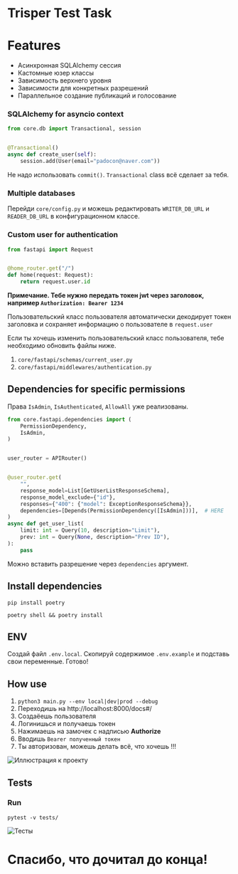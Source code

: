 # Trisper Test Task

# Features
- Асинхронная SQLAlchemy сессия
- Кастомные юзер классы
- Зависимость верхнего уровня
- Зависимости для конкретных разрешений
- Параллельное создание публикаций и голосование

### SQLAlchemy for asyncio context

```python
from core.db import Transactional, session


@Transactional()
async def create_user(self):
    session.add(User(email="padocon@naver.com"))
```

Не надо использовать `commit()`. `Transactional` class всё сделает за тебя.

### Multiple databases
 
Перейди `core/config.py` и можешь редактировать `WRITER_DB_URL` и `READER_DB_URL` в конфигурационном классе.

### Custom user for authentication

```python
from fastapi import Request


@home_router.get("/")
def home(request: Request):
    return request.user.id
```

**Примечание. Тебе нужно передать токен jwt через заголовок, например `Authorization: Bearer 1234`**

Пользовательский класс пользователя автоматически декодирует токен заголовка и сохраняет информацию о пользователе в `request.user`

Если ты хочешь изменить пользовательский класс пользователя, тебе необходимо обновить файлы ниже.

1. `core/fastapi/schemas/current_user.py`
2. `core/fastapi/middlewares/authentication.py`

## Dependencies for specific permissions

Права `IsAdmin`, `IsAuthenticated`, `AllowAll` уже реализованы.
 
```python
from core.fastapi.dependencies import (
    PermissionDependency,
    IsAdmin,
)


user_router = APIRouter()


@user_router.get(
    "",
    response_model=List[GetUserListResponseSchema],
    response_model_exclude={"id"},
    responses={"400": {"model": ExceptionResponseSchema}},
    dependencies=[Depends(PermissionDependency([IsAdmin]))],  # HERE
)
async def get_user_list(
    limit: int = Query(10, description="Limit"),
    prev: int = Query(None, description="Prev ID"),
):
    pass
```
Можно вставить разрешение через `dependencies` аргумент.

## Install dependencies

```
pip install poetry

poetry shell && poetry install
```

## ENV
Создай файл `.env.local`. Скопируй содержимое `.env.example` и подставь свои переменные. 
Готово!

## How use
1. ```python3 main.py --env local|dev|prod --debug```
2. Переходишь на http://localhost:8000/docs#/
3. Создаёешь пользователя
4. Логинишься и получаешь токен
5. Нажимаешь на замочек с надписью **Authorize**
6. Вводишь `Bearer полученный токен`
7. Ты авторизован, можешь делать всё, что хочешь !!!

![Иллюстрация к проекту](https://github.com/Arthur-king18/Trisper-Test-Task/tree/main/image/image.png)

## Tests

### Run
`pytest -v tests/`

![Тесты](https://github.com/Arthur-king18/Trisper-Test-Task/tree/main/image/test.png)


# Спасибо, что дочитал до конца!